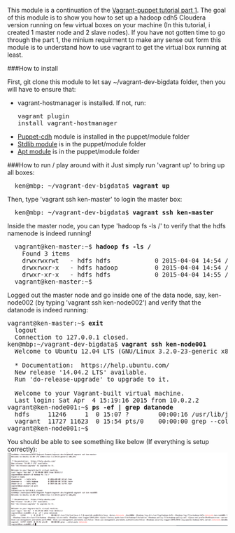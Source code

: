 This module is a continuation of the <a href="https://wwken.wordpress.com/2015/03/21/setting-up-a-virtual-machine-locally-using-vagrant-and-puppet-1/" target="_blank">Vagrant-puppet tutorial part 1</a>.  The goal of this module is to show you how to set up a hadoop cdh5 Cloudera version running on few virtual boxes on your machine (In this tutorial, i created 1 master node and 2 slave nodes).  If you have not gotten time to go through the part 1, the minium requirment to make any sense out form this module is to understand how to use vagrant to get the virtual box running at least.

###How to install

First, git clone this module to let say ~/vagrant-dev-bigdata folder, then you will have to ensure that:

- vagrant-hostmanager is installed.  If not, run: <pre>vagrant plugin install vagrant-hostmanager</pre>
- <a href="https://github.com/wikimedia/puppet-cdh" target=_blank>Puppet-cdh</a> module is installed in the puppet/module folder
- <a href="https://github.com/puppetlabs/puppetlabs-stdlib" target=_blank>Stdlib module</a> is in the puppet/module folder
- <a href="https://github.com/puppetlabs/puppetlabs-apt" target=_blank>Apt module</a> is in the puppet/module folder

###How to run / play around with it
Just simply run 'vagrant up' to bring up all boxes:
<pre>
  ken@mbp: ~/vagrant-dev-bigdata$ <b>vagrant up</b>
</pre>

Then, type 'vagrant ssh ken-master' to login the master box:
<pre>
  ken@mbp: ~/vagrant-dev-bigdata$ <b>vagrant ssh ken-master</b>
</pre>

Inside the master node, you can type 'hadoop fs -ls /' to verify that the hdfs namenode is indeed running!
<pre>
  vagrant@ken-master:~$ <b>hadoop fs -ls /</b>
    Found 3 items
    drwxrwxrwt   - hdfs hdfs            0 2015-04-04 14:54 /tmp
    drwxrwxr-x   - hdfs hadoop          0 2015-04-04 14:54 /user
    drwxr-xr-x   - hdfs hdfs            0 2015-04-04 14:55 /var
  vagrant@ken-master:~$
</pre>

Logged out the master node and go inside one of the data node, say, ken-node002 (by typing 'vagrant ssh ken-node002') and verify that the datanode is indeed running:
<pre>
vagrant@ken-master:~$ <b>exit</b>
  logout
  Connection to 127.0.0.1 closed.
ken@mbp:~/vagrant-dev-bigdata$ <b>vagrant ssh ken-node001</b>
  Welcome to Ubuntu 12.04 LTS (GNU/Linux 3.2.0-23-generic x86_64)

  * Documentation:  https://help.ubuntu.com/
  New release '14.04.2 LTS' available.
  Run 'do-release-upgrade' to upgrade to it.

  Welcome to your Vagrant-built virtual machine.
  Last login: Sat Apr  4 15:19:16 2015 from 10.0.2.2
vagrant@ken-node001:~$ <b>ps -ef | grep datanode</b>
  hdfs     11246     1  0 15:07 ?        00:00:16 /usr/lib/jvm/java-1.7.0-openjdk-amd64/bin/java -Dproc_datanode     -Xmx1000m -Dhadoop.log.dir=/var/log/hadoop-hdfs -Dhadoop.log.file=hadoop-hdfs-datanode-ken-node001.log           -Dhadoop.home.dir=/usr/lib/hadoop -Dhadoop.id.str=hdfs -Dhadoop.root.logger=INFO,RFA  -Djava.library.path=/usr/lib/hadoop/lib/native -Dhadoop.policy.file=hadoop-policy.xml -Djava.net.preferIPv4Stack=true -server -Dcom.sun.management.jmxremote.port=9981 -Dcom.sun.management.jmxremote.ssl=false -Dcom.sun.management.jmxremote.authenticate=false -Dhadoop.security.logger=INFO,RFAS org.apache.hadoop.hdfs.server.datanode.DataNode
  vagrant  11727 11623  0 15:54 pts/0    00:00:00 grep --color=auto datanode
vagrant@ken-node001:~$
</pre>

You should be able to see something like below (If everything is setup correctly):
<img src="images/complete-setup.png">
